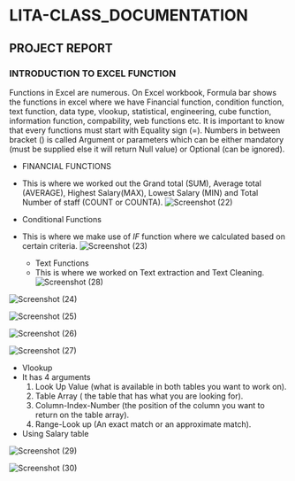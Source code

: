 # LITA-CLASS_DOCUMENTATION

## PROJECT REPORT

### INTRODUCTION TO EXCEL FUNCTION
Functions in Excel are numerous. On Excel workbook, Formula bar shows the functions in excel where we have Financial function, condition function, text function, data type, vlookup, statistical, engineering, cube function, information function, compability, web functions etc. It is important to know that every functions must start with Equality sign (=). Numbers in between bracket () is called Argument or parameters which can be either mandatory (must be supplied else it will return Null value) or Optional (can be ignored).
- FINANCIAL FUNCTIONS
- This is where we worked out the Grand total (SUM), Average total (AVERAGE), Highest Salary(MAX), Lowest Salary (MIN) and Total Number of staff (COUNT or COUNTA).
  ![Screenshot (22)](https://github.com/user-attachments/assets/c37e127b-91b1-4414-a631-a012979dbe59)
  
- Conditional Functions
- This is where we make use of *IF* function where we calculated based on certain criteria.
  ![Screenshot (23)](https://github.com/user-attachments/assets/98c99ac5-340b-4d23-86d1-a56dc5da94ae)

  - Text Functions
  - This is where we worked on Text extraction and Text Cleaning.
![Screenshot (28)](https://github.com/user-attachments/assets/ae30c8bc-978d-4477-b211-49f3a3116bcf)

![Screenshot (24)](https://github.com/user-attachments/assets/4824a3b6-657d-4dd4-8efe-784c3cef57bc)

![Screenshot (25)](https://github.com/user-attachments/assets/3d9a458b-0da3-479c-8120-302ca18c1be5)

![Screenshot (26)](https://github.com/user-attachments/assets/d2b10fcd-8a19-4fd0-a213-03dbeebd32de)

![Screenshot (27)](https://github.com/user-attachments/assets/5a023ec6-f684-46bd-84bc-6ae1349cbbce)

- Vlookup
- It has 4 arguments
  1. Look Up Value (what is available in both tables you want to work on).
  2. Table Array ( the table that has what you are looking for).
  3. Column-Index-Number (the position of the column you want to return on the table array).
  4. Range-Look up (An exact match or an approximate match).
- Using Salary table

![Screenshot (29)](https://github.com/user-attachments/assets/b3a69794-a83d-461f-b38a-3681850c1743)

![Screenshot (30)](https://github.com/user-attachments/assets/9af5d16e-2f0d-42fa-b993-afc139530c33)


